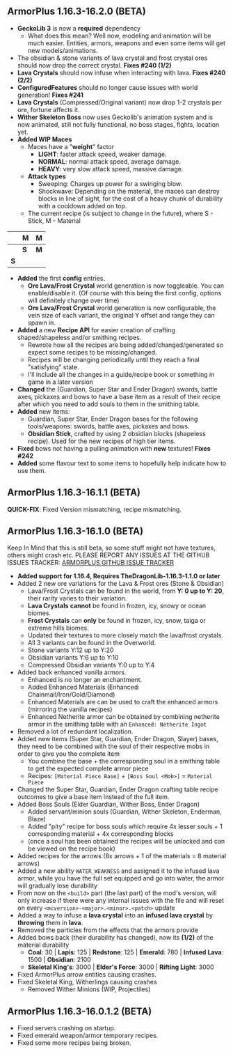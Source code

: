 ArmorPlus 1.16.3-16.2.0 (BETA)
----------------------------

* **GeckoLib 3** is now a **required** dependency
    - What does this mean? Well now, modeling and animation will be much easier. Entities, armors, weapons and even some
      items will get new models/animations.
* The obsidian & stone variants of lava crystal and frost crystal ores should now drop the correct crystal. **Fixes #240 (1/2)**
* **Lava Crystals** should now infuse when interacting with lava. **Fixes #240 (2/2)**
* **ConfiguredFeatures** should no longer cause issues with world generation! **Fixes #241**
* **Lava Crystals** (Compressed/Original variant) now drop 1-2 crystals per ore, fortune affects it.
* **Wither Skeleton Boss** now uses Geckolib's animation system and is now animated, still not fully functional, no boss
  stages, fights, location yet.
* **Added WIP Maces**
    * Maces have a "**weight**" factor
        * **LIGHT**: faster attack speed, weaker damage.
        * **NORMAL**: normal attack speed, average damage.
        * **HEAVY**: very slow attack speed, massive damage.
    * **Attack types**
        * Sweeping: Charges up power for a swinging blow.
        * Shockwave: Depending on the material, the maces can destroy blocks in line of sight, for the cost of a heavy
          chunk of durability with a cooldown added on top.
    * The current recipe (is subject to change in the future), where S - Stick, M - Material
    
|       |   M   |   M   |
|  ---  |  ---  |  ---  |
|       | **S** | **M** |
| **S** |       |       |

* **Added** the first **config** entries.
    * **Ore Lava/Frost Crystal** world generation is now toggleable. You can enable/disable it. (Of course with this
      being the first config, options will definitely change over time)
    * **Ore Lava/Frost Crystal** world generation is now configurable, the vein size of each variant, the original Y
      offset and range they can spawn in.
* **Added** a new **Recipe API** for easier creation of crafting shaped/shapeless and/or smithing recipes.
    * Rewrote how all the recipes are being added/changed/generated so expect some recipes to be missing/changed.
    * Recipes will be changing periodically until they reach a final "satisfying" state.
    * I'll include all the changes in a guide/recipe book or something in game in a later version
* **Changed** the (Guardian, Super Star and Ender Dragon) swords, battle axes, pickaxes and bows to have a base item as a
  result of their recipe after which you need to add souls to them in the smithing table.
* **Added** new items:
    * Guardian, Super Star, Ender Dragon bases for the following tools/weapons: swords, battle axes, pickaxes and bows.
    * **Obsidian Stick**, crafted by using 2 obsidian blocks (shapeless recipe). Used for the new recipes of high tier items.
* **Fixed** bows not having a pulling animation with **new** textures! **Fixes #242**
* **Added** some flavour text to some items to hopefully help indicate how to use them.

ArmorPlus 1.16.3-16.1.1 (BETA)
----------------------------

**QUICK-FIX**: Fixed Version mismatching, recipe mismatching.

ArmorPlus 1.16.3-16.1.0 (BETA)
----------------------------

Keep In Mind that this is still beta, so some stuff might not have textures, others might crash etc. PLEASE REPORT ANY
ISSUES AT THE GITHUB ISSUES TRACKER: [ARMORPLUS GITHUB ISSUE TRACKER](https://github.com/sokratis12GR/ArmorPlus/issues)

* **Added support for 1.16.4, Requires TheDragonLib-1.16.3-1.1.0 or later**
* Added 2 new ore variations for the Lava & Frost ores (Stone & Obsidian)
    - Lava/Frost Crystals can be found in the world, from **Y: 0 up to Y: 20**, their rarity varies to their variation.
    - **Lava Crystals** **cannot** be found in frozen, icy, snowy or ocean biomes.
    - **Frost Crystals** can **only** be found in frozen, icy, snow, taiga or extreme hills biomes.
    - Updated their textures to more closely match the lava/frost crystals.
    - All 3 variants can be found in the Overworld.
    - Stone variants Y:12 up to Y:20
    - Obsidian variants Y:6 up to Y:10
    - Compressed Obsidian variants Y:0 up to Y:4
* Added back enhanced vanilla armors.
    - Enhanced is no longer an enchantment.
    - Added Enhanced Materials (Enhanced: Chainmail/Iron/Gold/Diamond)
    - Enhanced Materials are can be used to craft the enhanced armors (mirroring the vanilla recipes)
    - Enhanced Netherite armor can be obtained by combining netherite armor in the smithing table with
      an `Enhanced: Netherite Ingot`
* Removed a lot of redundant localization.
* Added new items (Super Star, Guardian, Ender Dragon, Slayer) bases, they need to be combined with the soul of their
  respective mobs in order to give you the complete item
    - You combine the base + the corresponding soul in a smithing table to get the expected complete armor piece
    - Recipes: `[Material Piece Base]` + `[Boss Soul <Mob>]` = `Material Piece`
* Changed the Super Star, Guardian, Ender Dragon crafting table recipe outcomes to give a base item instead of the full
  item.
* Added Boss Souls (Elder Guardian, Wither Boss, Ender Dragon)
    - Added servant/minion souls (Guardian, Wither Skeleton, Enderman, Blaze)
    - Added "pity" recipe for boss souls which require 4x lesser souls + 1 corresponding material + 4x corresponding
      blocks
    - (once a soul has been obtained the recipes will be unlocked and can be viewed on the recipe book)
* Added recipes for the arrows (8x arrows + 1 of the materials = 8 material arrows)
* Added a new ability `WATER_WEAKNESS` and assigned it to the infused lava armor, while you have the full set equipped
  and go into water, the armor will gradually lose durability
* From now on the `<build>` part (the last part) of the mod's version, will only increase if there were any internal
  issues with the file and will reset on every `<mcversion>-<major>.<minor>.<patch>` update
* Added a way to infuse a **lava crystal** into an **infused lava crystal** by **throwing** them in **lava**.
* Removed the particles from the effects that the armors provide
* Added bows back (their durability has changed), now its **(1/2)** of the material durability
    - **Coal**: 30 | **Lapis**: 125 | **Redstone**: 125 | **Emerald**: 780 | **Infused Lava**: 1500 | **Obsidian**: 2100
    - **Skeletal King's**: 3000 | **Elder's Force**: 3000 | **Rifting Light**: 3000
* Fixed ArmorPlus arrow entities causing crashes.
* Fixed Skeletal King, Witherlings causing crashes
    - Removed Wither Minions (WIP, Projectiles)

ArmorPlus 1.16.3-16.0.1.2 (BETA)
----------------------------

* Fixed servers crashing on startup.
* Fixed emerald weapon/armor temporary recipes.
* Fixed some more recipes being broken.
